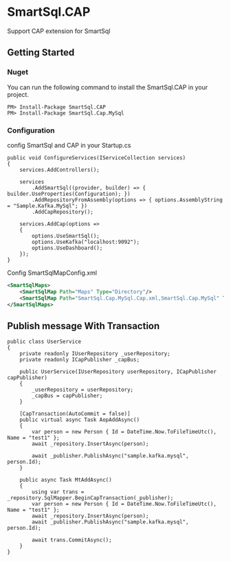 # SmartSql.CAP

Support CAP extension for SmartSql

## Getting Started

### Nuget

You can run the following command to install the SmartSql.CAP in your project.

```
PM> Install-Package SmartSql.CAP
PM> Install-Package SmartSql.Cap.MySql
```

### Configuration
config SmartSql and CAP in your Startup.cs

```
public void ConfigureServices(IServiceCollection services)
{
    services.AddControllers();

    services
        .AddSmartSql((provider, builder) => { builder.UseProperties(Configuration); })
        .AddRepositoryFromAssembly(options => { options.AssemblyString = "Sample.Kafka.MySql"; })
        .AddCapRepository();

    services.AddCap(options =>
    {
        options.UseSmartSql();
        options.UseKafka("localhost:9092");
        options.UseDashboard();
    });
}
```

Config SmartSqlMapConfig.xml

``` xml
<SmartSqlMaps>
    <SmartSqlMap Path="Maps" Type="Directory"/>
    <SmartSqlMap Path="SmartSql.Cap.MySql.Cap.xml,SmartSql.Cap.MySql" Type="Embedded" />
</SmartSqlMaps>
```

## Publish message With Transaction

```
public class UserService
{
    private readonly IUserRepository _userRepository;
    private readonly ICapPublisher _capBus;

    public UserService(IUserRepository userRepository, ICapPublisher capPublisher)
    {
        _userRepository = userRepository;
        _capBus = capPublisher;
    }
	
    [CapTransaction(AutoCommit = false)]
    public virtual async Task AopAddAsync()
    {
        var person = new Person { Id = DateTime.Now.ToFileTimeUtc(), Name = "test1" };
        await _repository.InsertAsync(person);

        await _publisher.PublishAsync("sample.kafka.mysql", person.Id);
    }

    public async Task MtAddAsync()
    {
        using var trans = _repository.SqlMapper.BeginCapTransaction(_publisher);
        var person = new Person { Id = DateTime.Now.ToFileTimeUtc(), Name = "test1" };
        await _repository.InsertAsync(person);
        await _publisher.PublishAsync("sample.kafka.mysql", person.Id);

        await trans.CommitAsync();
    }
}

```
